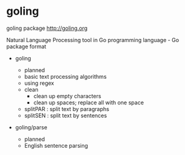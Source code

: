 goling
======

goling package
http://goling.org

Natural Language Processing tool in Go programming language
	- Go package format

- goling
	- planned
	- basic text processing algorithms
	- using regex
	- clean
		- clean up empty characters
		- clean up spaces; replace all with one space
	- splitPAR : split text by paragraphs
	- splitSEN : split text by sentences

- goling/parse
	- planned
	- English sentence parsing

